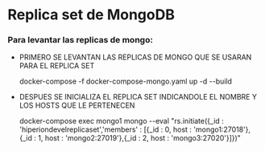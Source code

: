 # Replica set de MongoDB

### Para levantar las replicas de mongo:

- PRIMERO SE LEVANTAN LAS REPLICAS DE MONGO QUE SE USARAN PARA EL REPLICA SET
	
	docker-compose -f docker-compose-mongo.yaml up -d --build

- DESPUES SE INICIALIZA EL REPLICA SET INDICANDOLE EL NOMBRE Y LOS HOSTS QUE LE PERTENECEN
	
	docker-compose exec mongo1 mongo --eval "rs.initiate({_id : 'hiperiondevelreplicaset','members' : [{_id : 0, host : 'mongo1:27018'},{_id : 1, host : 'mongo2:27019'},{_id : 2, host : 'mongo3:27020'}]})"